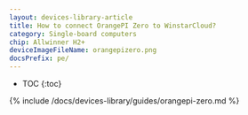 ```yaml
---
layout: devices-library-article
title: How to connect OrangePI Zero to WinstarCloud?
category: Single-board computers
chip: Allwinner H2+
deviceImageFileName: orangepizero.png
docsPrefix: pe/
---
```


* TOC
{:toc}

{% include /docs/devices-library/guides/orangepi-zero.md %}